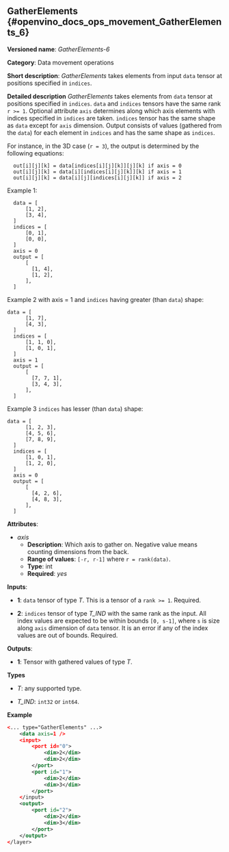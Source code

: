 ## GatherElements <a name="GatherElements"></a> {#openvino_docs_ops_movement_GatherElements_6}

**Versioned name**: *GatherElements-6*

**Category**: Data movement operations

**Short description**: *GatherElements* takes elements from input `data` tensor at positions specified in `indices`.

**Detailed description** *GatherElements* takes elements from `data` tensor at positions specified in `indices`. `data` 
and `indices` tensors have the same rank `r >= 1`. Optional attribute `axis` determines 
along which axis elements with indices specified in `indices` are taken. `indices` tensor has the same shape as `data` 
except for `axis` dimension. Output consists of values (gathered from the `data`) for each element in `indices` 
and has the same shape as `indices`.

For instance, in the 3D case (`r = 3`), the output is determined by the following equations:
```
  out[i][j][k] = data[indices[i][j][k]][j][k] if axis = 0
  out[i][j][k] = data[i][indices[i][j][k]][k] if axis = 1
  out[i][j][k] = data[i][j][indices[i][j][k]] if axis = 2
```
Example 1:
```
  data = [
      [1, 2],
      [3, 4],
  ]
  indices = [
      [0, 1],
      [0, 0],
  ]
  axis = 0
  output = [
      [
        [1, 4],
        [1, 2],
      ],
  ]
```
Example 2 with axis = 1 and `indices` having greater (than `data`) shape:
```
data = [
      [1, 7],
      [4, 3],
  ]
  indices = [
      [1, 1, 0],
      [1, 0, 1],
  ]
  axis = 1
  output = [
      [
        [7, 7, 1],
        [3, 4, 3],
      ],
  ]
```

Example 3 `indices` has lesser (than `data`) shape:
```
data = [
      [1, 2, 3],
      [4, 5, 6],
      [7, 8, 9],
  ]
  indices = [
      [1, 0, 1],
      [1, 2, 0],
  ]
  axis = 0
  output = [
      [
        [4, 2, 6],
        [4, 8, 3],
      ],
  ]
```

**Attributes**:
* *axis* 
  * **Description**: Which axis to gather on. Negative value means counting dimensions from the back. 
  * **Range of values**: `[-r, r-1]` where `r = rank(data)`.
  * **Type**: int
  * **Required**: *yes*


**Inputs**:

* **1**:  `data` tensor of type *T*. This is a tensor of a `rank >= 1`. Required.

* **2**:  `indices` tensor of type *T_IND* with the same rank as the input. All index values are expected to be within
 bounds `[0, s-1]`, where `s` is size along `axis` dimension of `data` tensor. It is an error if any of the index 
 values are out of bounds. Required.

**Outputs**:

*   **1**: Tensor with gathered values of type *T*.

**Types**
      
* *T*: any supported type.

* *T_IND*: `int32` or `int64`.

**Example**

```xml
<... type="GatherElements" ...>
    <data axis=1 />
    <input>
        <port id="0">
            <dim>2</dim>
            <dim>2</dim>
        </port>
        <port id="1">
            <dim>2</dim>
            <dim>3</dim>
        </port>
    </input>
    <output>
        <port id="2">
            <dim>2</dim>
            <dim>3</dim>
        </port>
    </output>
</layer>
```
